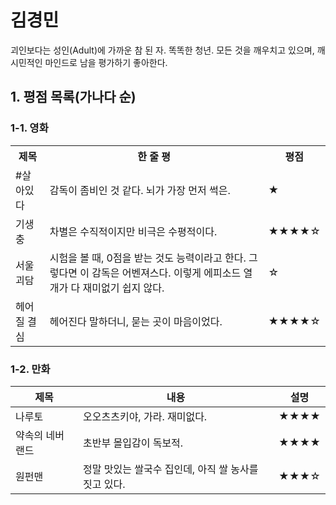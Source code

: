 # 김경민
괴인보다는 성인(Adult)에 가까운 참 된 자. 똑똑한 청년. 모든 것을 깨우치고 있으며, 깨시민적인 마인드로 남을 평가하기 좋아한다.

## 1. 평점 목록(가나다 순)
### 1-1. 영화
<table>
  <tr>
    <th scope="col">제목</th>
    <th scope="col">한 줄 평</th>
    <th scope="col">평점</th>
  </tr>
  <tr>
    <td>#살아있다</td>
    <td>감독이 좀비인 것 같다. 뇌가 가장 먼저 썩은.</td>
    <td>★</td>
  </tr>
  <tr>
    <td>기생충</td>
    <td>차별은 수직적이지만 비극은 수평적이다.</td>
    <td>★★★★☆</td>
  </tr>
  <tr>
    <td>서울괴담</td>
    <td>시험을 볼 때, 0점을 받는 것도 능력이라고 한다. 그렇다면 이 감독은 어벤져스다. 이렇게 에피소드 열 개가 다 재미없기 쉽지 않다.</td>
    <td>☆</td>
  </tr>
  <tr>
    <td>헤어질 결심</td>
    <td>헤어진다 말하더니, 묻는 곳이 마음이었다.</td>
    <td>★★★★☆</td>
  </tr>
</table>

### 1-2. 만화
|제목|내용|설명|
|------|-----|-----|
|나루토|오오츠츠키야, 가라. 재미없다.|★★★★|
|약속의 네버랜드|초반부 몰입감이 독보적.|★★★★|
|원펀맨|정말 맛있는 쌀국수 집인데, 아직 쌀 농사를 짓고 있다.|★★★☆|

